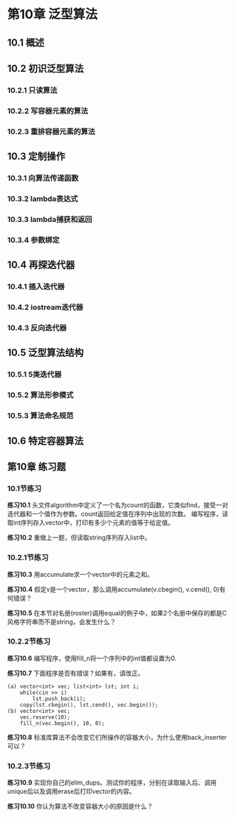 # 第10章 泛型算法
## 10.1 概述

## 10.2 初识泛型算法
### 10.2.1 只读算法
### 10.2.2 写容器元素的算法
### 10.2.3 重排容器元素的算法

## 10.3 定制操作
### 10.3.1 向算法传递函数
### 10.3.2 lambda表达式
### 10.3.3 lambda捕获和返回
### 10.3.4 参数绑定

## 10.4 再探迭代器
### 10.4.1 插入迭代器
### 10.4.2 iostream迭代器
### 10.4.3 反向迭代器

## 10.5 泛型算法结构
### 10.5.1 5类迭代器
### 10.5.2 算法形参模式
### 10.5.3 算法命名规范

## 10.6 特定容器算法





## 第10章 练习题
### 10.1节练习
<b>练习10.1</b> 头文件algorithm中定义了一个名为count的函数，它类似find，接受一对迭代器和一个值作为参数。count返回给定值在序列中出现的次数。
编写程序，读取int序列存入vector中，打印有多少个元素的值等于给定值。

<b>练习10.2</b> 重做上一题，但读取string序列存入list中。

### 10.2.1节练习
<b>练习10.3</b> 用accumulate求一个vector<int>中的元素之和。

<b>练习10.4</b> 假定v是一个vector<double>，那么调用accumulate(v.cbegin(), v.cend(), 0)有何错误？

<b>练习10.5</b> 在本节对名册(roster)调用equal的例子中，如果2个名册中保存的都是C风格字符串而不是string，会发生什么？ 

### 10.2.2节练习
<b>练习10.6</b> 编写程序，使用fill_n将一个序列中的int值都设置为0.

<b>练习10.7</b> 下面程序是否有错误？如果有，请改正。
```text
(a) vector<int> vec; list<int> lst; int i;
    while(cin >> i)
        lst.push_back(i);
    copy(lst.cbegin(), lst.cend(), vec.begin());
(b) vector<int> vec;
    vec.reserve(10);
    fill_n(vec.begin(), 10, 0); 
```
<b>练习10.8</b> 标准库算法不会改变它们所操作的容器大小，为什么使用back_inserter可以？

### 10.2.3节练习
<b>练习10.9</b> 实现你自己的elim_dups。测试你的程序，分别在读取输入后、调用unique后以及调用erase后打印vector的内容。

<b>练习10.10</b> 你认为算法不改变容器大小的原因是什么？













